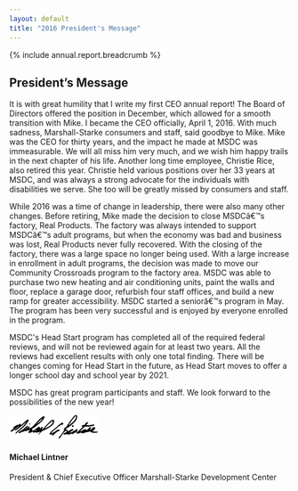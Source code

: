 ```yaml
---
layout: default
title: "2016 President's Message"
---
```

{% include annual.report.breadcrumb %}

## President’s Message
It is with great humility that I write my first CEO annual report! The Board of Directors offered the position in December, which allowed for a smooth transition with Mike. I became the CEO officially, April 1, 2016. With much sadness, Marshall-Starke consumers and staff, said goodbye to Mike. Mike was the CEO for thirty years, and the impact he made at MSDC was immeasurable. We will all miss him very much, and we wish him happy trails in the next chapter of his life. Another long time employee, Christie Rice, also retired this year. Christie held various positions over her 33 years at MSDC, and was always a strong advocate for the individuals with disabilities we serve. She too will be greatly missed by consumers and staff.

While 2016 was a time of change in leadership, there were also many other changes. Before retiring, Mike made the decision to close MSDCâ€™s factory, Real Products. The factory was always intended to support MSDCâ€™s adult programs, but when the economy was bad and business was lost, Real Products never fully recovered. With the closing of the factory, there was a large space no longer being used. With a large increase in enrollment in adult programs, the decision was made to move our Community Crossroads program to the factory area. MSDC was able to purchase two new heating and air conditioning units, paint the walls and floor, replace a garage door, refurbish four staff offices, and build a new ramp for greater accessibility. MSDC started a seniorâ€™s program in May. The program has been very successful and is enjoyed by everyone enrolled in the program.

MSDC's Head Start program has completed all of the required federal reviews, and will not be reviewed again for at least two years. All the reviews had excellent results with only one total finding. There will be changes coming for Head Start in the future, as Head Start moves to offer a longer school day and school year by 2021.

MSDC has great program participants and staff. We look forward to the possibilities of the new year!

![Michael Lintner](/images/mike_signature.png)

<h4 class="subheader" id="overview">Michael Lintner</h4>
President & Chief Executive Officer  
Marshall-Starke Development Center
